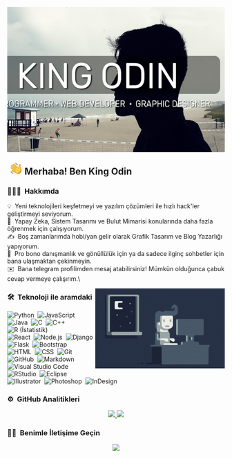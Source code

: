 ![King Odin Banner](https://github.com/king0din/king0din/blob/main/assets/kingodin.png?raw=true)

<img alt="Gece Kodlama" src="./assets/Hand%20Wave.gif" width='40' align="left"/><h2>Merhaba! Ben King Odin</h2>

<!-- ## 👋 &nbsp;Merhaba! Ben king Odim -->

### 👨🏻‍💻 &nbsp;Hakkımda

💡 &nbsp;Yeni teknolojileri keşfetmeyi ve yazılım çözümleri ile hızlı hack'ler geliştirmeyi seviyorum.\
🌱 &nbsp;Yapay Zeka, Sistem Tasarımı ve Bulut Mimarisi konularında daha fazla öğrenmek için çalışıyorum.\
✍️ &nbsp;Boş zamanlarımda hobi/yan gelir olarak Grafik Tasarım ve Blog Yazarlığı yapıyorum.\
💬 &nbsp;Pro bono danışmanlık ve gönüllülük için ya da sadece ilginç sohbetler için bana ulaşmaktan çekinmeyin.\
✉️ &nbsp;Bana telegram profilimden mesaj atabilirsiniz! Mümkün olduğunca çabuk cevap vermeye çalışırım.\


<img alt="Gece Kodlama" src="https://raw.githubusercontent.com/AVS1508/AVS1508/master/assets/Night-Coding.gif" align="right"/>

### 🛠 &nbsp;Teknoloji ile aramdaki

![Python](https://img.shields.io/badge/-Python-05122A?style=flat&logo=python)&nbsp;
![JavaScript](https://img.shields.io/badge/-JavaScript-05122A?style=flat&logo=javascript)&nbsp;
![Java](https://img.shields.io/badge/-Java-05122A?style=flat&logo=Java&logoColor=FFA518)&nbsp;
![C](https://img.shields.io/badge/-C-05122A?style=flat&logo=C&logoColor=A8B9CC)&nbsp;
![C++](https://img.shields.io/badge/-C++-05122A?style=flat&logo=C%2B%2B&logoColor=00599C)&nbsp;
![R (İstatistik)](https://img.shields.io/badge/-R-05122A?style=flat&logo=R&logoColor=276DC3)\
![React](https://img.shields.io/badge/-React-05122A?style=flat&logo=react)&nbsp;
![Node.js](https://img.shields.io/badge/-Node.js-05122A?style=flat&logo=node.js)&nbsp;
![Django](https://img.shields.io/badge/-Django-05122A?style=flat&logo=django&logoColor=092E20)&nbsp;
![Flask](https://img.shields.io/badge/-Flask-05122A?style=flat&logo=flask)&nbsp;
![Bootstrap](https://img.shields.io/badge/-Bootstrap-05122A?style=flat&logo=bootstrap&logoColor=563D7C)\
![HTML](https://img.shields.io/badge/-HTML-05122A?style=flat&logo=HTML5)&nbsp;
![CSS](https://img.shields.io/badge/-CSS-05122A?style=flat&logo=CSS3&logoColor=1572B6)&nbsp;
![Git](https://img.shields.io/badge/-Git-05122A?style=flat&logo=git)&nbsp;
![GitHub](https://img.shields.io/badge/-GitHub-05122A?style=flat&logo=github)&nbsp;
![Markdown](https://img.shields.io/badge/-Markdown-05122A?style=flat&logo=markdown)\
![Visual Studio Code](https://img.shields.io/badge/-Visual%20Studio%20Code-05122A?style=flat&logo=visual-studio-code&logoColor=007ACC)&nbsp;
![RStudio](https://img.shields.io/badge/-RStudio-05122A?style=flat&logo=rstudio)&nbsp;
![Eclipse](https://img.shields.io/badge/-Eclipse-05122A?style=flat&logo=eclipse-ide&logoColor=2C2255)\
![Illustrator](https://img.shields.io/badge/-Illustrator-05122A?style=flat&logo=adobe-illustrator)&nbsp;
![Photoshop](https://img.shields.io/badge/-Photoshop-05122A?style=flat&logo=adobe-photoshop)&nbsp;
![InDesign](https://img.shields.io/badge/-InDesign-05122A?style=flat&logo=adobe-indesign)

### ⚙️ &nbsp;GitHub Analitikleri

<p align="center">
<a href="https://github.com/king0din">
  <img height="180em" src="https://github-readme-stats-eight-theta.vercel.app/api?username=king0din&show_icons=true&theme=algolia&include_all_commits=true&count_private=true"/>
  <img height="180em" src="https://github-readme-stats-eight-theta.vercel.app/api/top-langs/?username=king0din&layout=compact&langs_count=8&theme=algolia"/>
</a>
</p>

### 🤝🏻 &nbsp;Benimle İletişime Geçin

<p align="center">
<a href="https://t.me/kingduyurular"><img src="https://img.shields.io/badge/TELEGRAM-3423A6?style=flat&logo=telegram&logoColor=blue"/></a>
</p>
